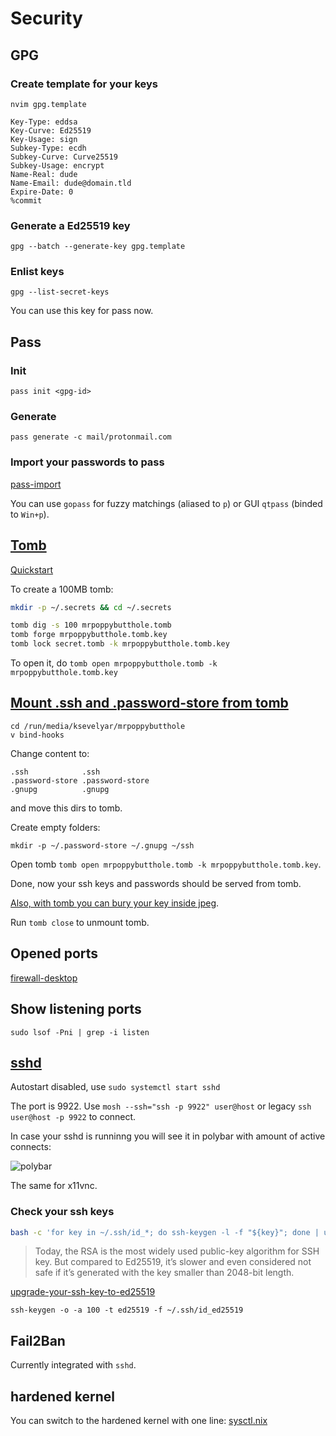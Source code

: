# Security

## GPG

### Create template for your keys

`nvim gpg.template`

```
Key-Type: eddsa
Key-Curve: Ed25519
Key-Usage: sign
Subkey-Type: ecdh
Subkey-Curve: Curve25519
Subkey-Usage: encrypt
Name-Real: dude
Name-Email: dude@domain.tld
Expire-Date: 0
%commit
```

### Generate a Ed25519 key

```fish
gpg --batch --generate-key gpg.template
```

### Enlist keys

```fish
gpg --list-secret-keys
```

You can use this key for pass now.

## Pass

### Init

`pass init <gpg-id>`

### Generate

`pass generate -c mail/protonmail.com`

### Import your passwords to pass

[pass-import](https://github.com/roddhjav/pass-import#pass-import)

You can use `gopass` for fuzzy matchings (aliased to `p`) or GUI `qtpass` (binded to `Win+p`).

## [Tomb](https://www.dyne.org/software/tomb/)

[Quickstart](https://github.com/dyne/Tomb/wiki/Quickstart)

To create a 100MB tomb:

```sh
mkdir -p ~/.secrets && cd ~/.secrets

tomb dig -s 100 mrpoppybutthole.tomb
tomb forge mrpoppybutthole.tomb.key
tomb lock secret.tomb -k mrpoppybutthole.tomb.key
```

To open it, do `tomb open mrpoppybutthole.tomb -k mrpoppybutthole.tomb.key`

## [Mount .ssh and .password-store from tomb](https://github.com/dyne/Tomb/wiki/Advancedfeatures)

```fish
cd /run/media/ksevelyar/mrpoppybutthole
v bind-hooks
```

Change content to:

```
.ssh            .ssh
.password-store .password-store
.gnupg          .gnupg
```

and move this dirs to tomb.

Create empty folders:

```fish
mkdir -p ~/.password-store ~/.gnupg ~/ssh
```

Open tomb `tomb open mrpoppybutthole.tomb -k mrpoppybutthole.tomb.key`.

Done, now your ssh keys and passwords should be served from tomb.

[Also, with tomb you can bury your key inside jpeg](https://github.com/dyne/Tomb/wiki/Advancedfeatures#hide-the-key).

Run `tomb close` to unmount tomb.

## Opened ports

[firewall-desktop](https://github.com/ksevelyar/idempotent-desktop/blob/master/modules/net/firewall-desktop.nix)

## Show listening ports

`sudo lsof -Pni | grep -i listen`

## [sshd](https://github.com/ksevelyar/idempotent-desktop/blob/0c25763c040e5a50f393d2c2bb7c6eee616f3729/modules/services/common.nix#L9-L16)

Autostart disabled, use `sudo systemctl start sshd`

The port is 9922. Use `mosh --ssh="ssh -p 9922" user@host` or legacy `ssh user@host -p 9922` to connect.

In case your sshd is runninng you will see it in polybar with amount of active connects:

![polybar](https://i.imgur.com/zZz3AfZ.png)

The same for x11vnc.

### Check your ssh keys

```bash
bash -c 'for key in ~/.ssh/id_*; do ssh-keygen -l -f "${key}"; done | uniq'
```

> Today, the RSA is the most widely used public-key algorithm for SSH key. But compared to Ed25519, it’s slower and even considered not safe if it’s generated with the key smaller than 2048-bit length.

[upgrade-your-ssh-key-to-ed25519](https://medium.com/risan/upgrade-your-ssh-key-to-ed25519-c6e8d60d3c54)

`ssh-keygen -o -a 100 -t ed25519 -f ~/.ssh/id_ed25519`

## Fail2Ban

Currently integrated with `sshd`.

## hardened kernel

You can switch to the hardened kernel with one line: [sysctl.nix](https://github.com/ksevelyar/idempotent-desktop/blob/504570d52ab79463704e4ddcf908f82c5936217e/modules/sys/sysctl.nix#L4-L6)
